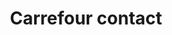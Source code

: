 ---
title: "Carrefour contact"
url: /le-tour-du-parc/carrefour-contact-rue-de-la-mairie/
shop: Gasflaschen
---